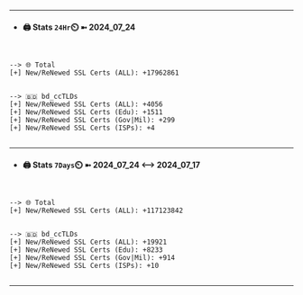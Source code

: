 

---
- #### 🖨️ **Stats** `24Hr`⏲️ ➼ 2024_07_24
```console


--> 🌐 Total
[+] New/ReNewed SSL Certs (ALL): +17962861


--> 🇧🇩 bd_ccTLDs
[+] New/ReNewed SSL Certs (ALL): +4056
[+] New/ReNewed SSL Certs (Edu): +1511
[+] New/ReNewed SSL Certs (Gov|Mil): +299
[+] New/ReNewed SSL Certs (ISPs): +4


```

---
- #### 🖨️ **Stats** `7Days`⏲️ ➼ 2024_07_24 <--> 2024_07_17
```console


--> 🌐 Total
[+] New/ReNewed SSL Certs (ALL): +117123842


--> 🇧🇩 bd_ccTLDs
[+] New/ReNewed SSL Certs (ALL): +19921
[+] New/ReNewed SSL Certs (Edu): +8233
[+] New/ReNewed SSL Certs (Gov|Mil): +914
[+] New/ReNewed SSL Certs (ISPs): +10


```

---

